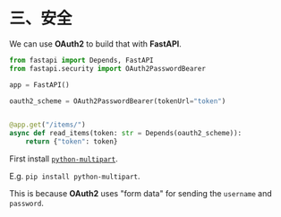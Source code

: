 # 三、安全

We can use **OAuth2** to build that with **FastAPI**.

```python
from fastapi import Depends, FastAPI
from fastapi.security import OAuth2PasswordBearer

app = FastAPI()

oauth2_scheme = OAuth2PasswordBearer(tokenUrl="token")


@app.get("/items/")
async def read_items(token: str = Depends(oauth2_scheme)):
    return {"token": token}
```

First install [`python-multipart`](https://andrew-d.github.io/python-multipart/).

E.g. `pip install python-multipart`.

This is because **OAuth2** uses "form data" for sending the `username` and `password`.